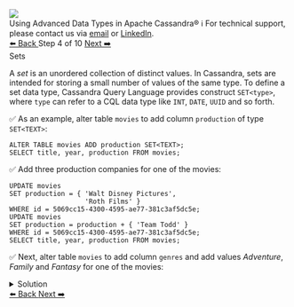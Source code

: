 <!-- TOP -->
<div class="top">
  <img src="https://datastax-academy.github.io/katapod-shared-assets/images/ds-academy-logo.svg" />
  <div class="scenario-title-section">
    <span class="scenario-title">Using Advanced Data Types in Apache Cassandra®</span>
    <span class="scenario-subtitle">ℹ️ For technical support, please contact us via <a href="mailto:aleksandr.volochnev@datastax.com">email</a> or <a href="https://dtsx.io/aleks">LinkedIn</a>.</span>
  </div>
</div>

<!-- NAVIGATION -->
<div id="navigation-top" class="navigation-top">
 <a href='command:katapod.loadPage?[{"step":"step3-astra"}]'
   class="btn btn-dark navigation-top-left">⬅️ Back
 </a>
<span class="step-count"> Step 4 of 10</span>
 <a href='command:katapod.loadPage?[{"step":"step5-astra"}]' 
    class="btn btn-dark navigation-top-right">Next ➡️
  </a>
</div>

<!-- CONTENT -->

<div class="step-title">Sets</div>

A *set* is an unordered collection of distinct values. In Cassandra, sets are intended for 
storing a small number of values of the same type. To define a set data type, 
Cassandra Query Language provides construct `SET<type>`, where `type` can refer to a CQL data type like 
`INT`, `DATE`, `UUID` and so forth.

✅ As an example, alter table `movies` to add column `production` of type `SET<TEXT>`:
```
ALTER TABLE movies ADD production SET<TEXT>;
SELECT title, year, production FROM movies;
```

✅ Add three production companies for one of the movies:
```
UPDATE movies 
SET production = { 'Walt Disney Pictures', 
                   'Roth Films' }
WHERE id = 5069cc15-4300-4595-ae77-381c3af5dc5e;
UPDATE movies 
SET production = production + { 'Team Todd' } 
WHERE id = 5069cc15-4300-4595-ae77-381c3af5dc5e;
SELECT title, year, production FROM movies;
```

✅ Next, alter table `movies` to add column `genres` and 
add values *Adventure*, *Family* and *Fantasy* for one of the movies:
<details>
  <summary>Solution</summary>

```
ALTER TABLE movies ADD genres SET<TEXT>;

UPDATE movies 
SET genres = { 'Adventure', 'Family', 'Fantasy' }
WHERE id = 5069cc15-4300-4595-ae77-381c3af5dc5e;

SELECT title, year, genres FROM movies;
```

</details>

<!-- NAVIGATION -->
<div id="navigation-bottom" class="navigation-bottom">
 <a href='command:katapod.loadPage?[{"step":"step3-astra"}]'
   class="btn btn-dark navigation-bottom-left">⬅️ Back
 </a>
 <a href='command:katapod.loadPage?[{"step":"step5-astra"}]'
    class="btn btn-dark navigation-bottom-right">Next ➡️
  </a>
</div>

